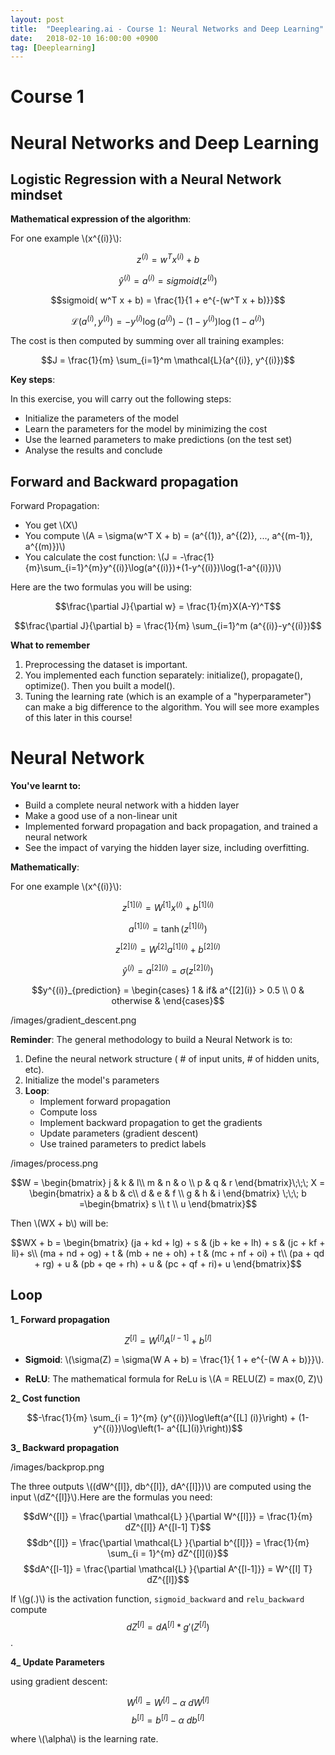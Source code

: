 ```yaml
---
layout: post
title:  "Deeplearing.ai - Course 1: Neural Networks and Deep Learning"
date:   2018-02-10 16:00:00 +0900
tag: [Deeplearning]
---
```


# Course 1 
# Neural Networks and Deep Learning


## Logistic Regression with a Neural Network mindset

**Mathematical expression of the algorithm**:

For one example \\(x^{(i)}\\):

$$z^{(i)} = w^T x^{(i)} + b$$

$$\hat{y}^{(i)} = a^{(i)} = sigmoid(z^{(i)})$$

$$sigmoid( w^T x + b) = \frac{1}{1 + e^{-(w^T x + b)}}$$

$$\mathcal{L}(a^{(i)}, y^{(i)}) =  - y^{(i)}  \log(a^{(i)}) - (1-y^{(i)} )  \log(1-a^{(i)})$$

The cost is then computed by summing over all training examples:

$$J = \frac{1}{m} \sum_{i=1}^m \mathcal{L}(a^{(i)}, y^{(i)})$$

**Key steps**:

In this exercise, you will carry out the following steps:

- Initialize the parameters of the model
- Learn the parameters for the model by minimizing the cost  
- Use the learned parameters to make predictions (on the test set)
- Analyse the results and conclude


## Forward and Backward propagation

Forward Propagation:

- You get \\(X\\)
- You compute \\(A = \sigma(w^T X + b) = (a^{(1)}, a^{(2)}, ..., a^{(m-1)}, a^{(m)})\\)
- You calculate the cost function: \\(J = -\frac{1}{m}\sum_{i=1}^{m}y^{(i)}\log(a^{(i)})+(1-y^{(i)})\log(1-a^{(i)})\\)

Here are the two formulas you will be using: 

$$\frac{\partial J}{\partial w} = \frac{1}{m}X(A-Y)^T$$

$$\frac{\partial J}{\partial b} = \frac{1}{m} \sum_{i=1}^m (a^{(i)}-y^{(i)})$$


**What to remember**

1. Preprocessing the dataset is important.
2. You implemented each function separately: initialize(), propagate(), optimize(). Then you built a model().
3. Tuning the learning rate (which is an example of a "hyperparameter") can make a big difference to the algorithm. You will see more examples of this later in this course!


# Neural Network

**You've learnt to:**

- Build a complete neural network with a hidden layer
- Make a good use of a non-linear unit
- Implemented forward propagation and back propagation, and trained a neural network
- See the impact of varying the hidden layer size, including overfitting.


**Mathematically**:

For one example \\(x^{(i)}\\):

$$z^{[1] (i)} =  W^{[1]} x^{(i)} + b^{[1] (i)}$$ 

$$a^{[1] (i)} = \tanh(z^{[1] (i)})$$

$$z^{[2] (i)} = W^{[2]} a^{[1] (i)} + b^{[2] (i)}$$

$$\hat{y}^{(i)} = a^{[2] (i)} = \sigma(z^{ [2] (i)})$$

$$y^{(i)}_{prediction} = \begin{cases} 1 & if& a^{[2](i)} > 0.5 \\ 0 & otherwise & \end{cases}$$

/images/gradient_descent.png


**Reminder**: The general methodology to build a Neural Network is to:

1. Define the neural network structure ( # of input units,  # of hidden units, etc). 
2. Initialize the model's parameters
3. **Loop**:
    - Implement forward propagation
    - Compute loss
    - Implement backward propagation to get the gradients
    - Update parameters (gradient descent)
    - Use trained parameters to predict labels


/images/process.png


$$W = \begin{bmatrix}
    j  & k  & l\\
    m  & n & o \\
    p  & q & r 
\end{bmatrix}\;\;\; X = \begin{bmatrix}
    a  & b  & c\\
    d  & e & f \\
    g  & h & i 
\end{bmatrix} \;\;\; b =\begin{bmatrix}
    s  \\
    t  \\
    u
\end{bmatrix}$$

Then \\(WX + b\\) will be:

$$WX + b = \begin{bmatrix}
    (ja + kd + lg) + s  & (jb + ke + lh) + s  & (jc + kf + li)+ s\\
    (ma + nd + og) + t & (mb + ne + oh) + t & (mc + nf + oi) + t\\
    (pa + qd + rg) + u & (pb + qe + rh) + u & (pc + qf + ri)+ u
\end{bmatrix}$$


## Loop

**1_ Forward propagation**

$$Z^{[l]} = W^{[l]}A^{[l-1]} +b^{[l]}$$

- **Sigmoid**: \\(\sigma(Z) = \sigma(W A + b) = \frac{1}{ 1 + e^{-(W A + b)}}\\).

-  **ReLU**: The mathematical formula for ReLu is \\(A = RELU(Z) = max(0, Z)\\)

**2_ Cost function**

$$-\frac{1}{m} \sum_{i = 1}^{m} (y^{(i)}\log\left(a^{[L] (i)}\right) + (1-y^{(i)})\log\left(1- a^{[L](i)}\right))$$

**3_ Backward propagation**

/images/backprop.png

The three outputs \\((dW^{[l]}, db^{[l]}, dA^{[l]})\\) are computed using the input \\(dZ^{[l]}\\).Here are the formulas you need:

$$dW^{[l]} = \frac{\partial \mathcal{L} }{\partial W^{[l]}} = \frac{1}{m} dZ^{[l]} A^{[l-1] T}$$
$$db^{[l]} = \frac{\partial \mathcal{L} }{\partial b^{[l]}} = \frac{1}{m} \sum_{i = 1}^{m} dZ^{[l](i)}$$
$$dA^{[l-1]} = \frac{\partial \mathcal{L} }{\partial A^{[l-1]}} = W^{[l] T} dZ^{[l]}$$

If \\(g(.)\\) is the activation function, 
`sigmoid_backward` and `relu_backward` compute $$dZ^{[l]} = dA^{[l]} * g'(Z^{[l]})$$.


**4_ Update Parameters**

using gradient descent: 

$$W^{[l]} = W^{[l]} - \alpha \text{ } dW^{[l]}$$
$$b^{[l]} = b^{[l]} - \alpha \text{ } db^{[l]}$$

where \\(\alpha\\) is the learning rate.